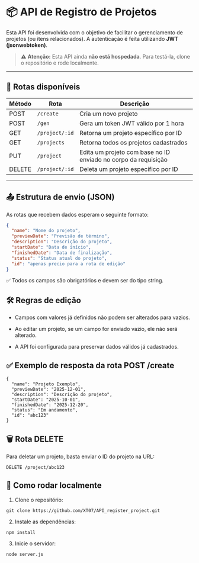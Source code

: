 # 📦 API de Registro de Projetos

Esta API foi desenvolvida com o objetivo de facilitar o gerenciamento de projetos (ou itens relacionados). A autenticação é feita utilizando **JWT (jsonwebtoken)**.

> ⚠️ **Atenção:** Esta API ainda **não está hospedada**. Para testá-la, clone o repositório e rode localmente.

---

## 🔗 Rotas disponíveis

| Método | Rota             | Descrição                              |
|--------|------------------|----------------------------------------|
| POST   | `/create`        | Cria um novo projeto                   |
| POST   | `/gen`           | Gera um token JWT válido por 1 hora   |
| GET    | `/project/:id`   | Retorna um projeto específico por ID   |
| GET    | `/projects`      | Retorna todos os projetos cadastrados |
| PUT    | `/project`       | Edita um projeto com base no ID enviado no corpo da requisição       |
| DELETE | `/project/:id`   | Deleta um projeto específico por ID    |

---

## 📤 Estrutura de envio (JSON)

As rotas que recebem dados esperam o seguinte formato:

```json
{
  "name": "Nome do projeto",
  "previewDate": "Previsão de término",
  "description": "Descrição do projeto",
  "startDate": "Data de início",
  "finishedDate": "Data de finalização",
  "status": "Status atual do projeto",
  "id": "apenas precio para a rota de edição"
}
```
✅ Todos os campos são obrigatórios e devem ser do tipo string.
## 🛠️ Regras de edição

  -  Campos com valores já definidos não podem ser alterados para vazios.

  -  Ao editar um projeto, se um campo for enviado vazio, ele não será alterado.

  -  A API foi configurada para preservar dados válidos já cadastrados.

## ✅ Exemplo de resposta da rota POST /create
```
{
  "name": "Projeto Exemplo",
  "previewDate": "2025-12-01",
  "description": "Descrição do projeto",
  "startDate": "2025-10-01",
  "finishedDate": "2025-12-20",
  "status": "Em andamento",
  "id": "abc123"
}
```
## 🗑️ Rota DELETE
Para deletar um projeto, basta enviar o ID do projeto na URL:
```
DELETE /project/abc123
```
## 🚀 Como rodar localmente
1. Clone o repositório:
```
git clone https://github.com/XT07/API_register_project.git
```
2. Instale as dependências:
```
npm install
```
3. Inicie o servidor:
```
node server.js
```
